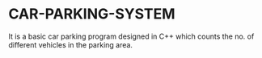 # CAR-PARKING-SYSTEM
It is a basic car parking program designed in C++ which counts the no. of different vehicles in the parking area.
